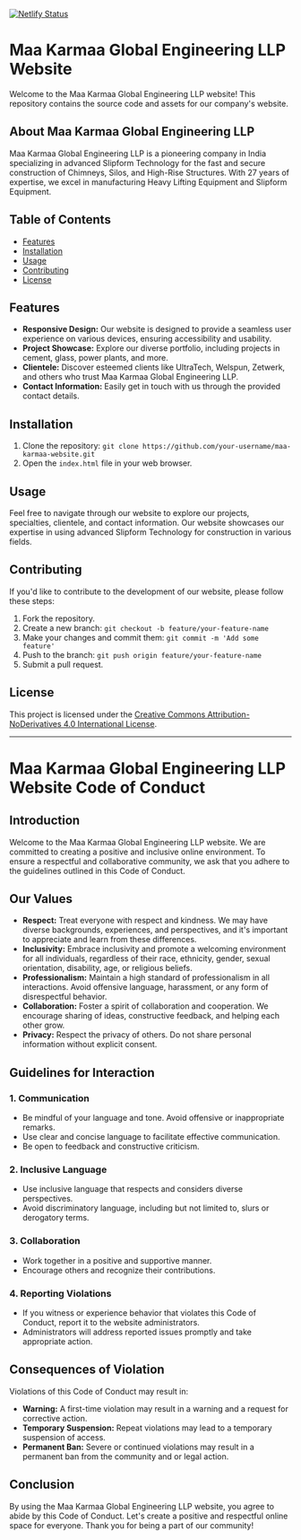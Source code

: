 [![Netlify Status](https://api.netlify.com/api/v1/badges/89139c6b-4d4d-4934-905a-b284da67397b/deploy-status)](https://app.netlify.com/sites/karmatech/deploys)
# Maa Karmaa Global Engineering LLP Website

Welcome to the Maa Karmaa Global Engineering LLP website! This repository contains the source code and assets for our company's website.

## About Maa Karmaa Global Engineering LLP

Maa Karmaa Global Engineering LLP is a pioneering company in India specializing in advanced Slipform Technology for the fast and secure construction of Chimneys, Silos, and High-Rise Structures. With 27 years of expertise, we excel in manufacturing Heavy Lifting Equipment and Slipform Equipment.

## Table of Contents
- [Features](#features)
- [Installation](#installation)
- [Usage](#usage)
- [Contributing](#contributing)
- [License](#license)

## Features

- **Responsive Design:** Our website is designed to provide a seamless user experience on various devices, ensuring accessibility and usability.
- **Project Showcase:** Explore our diverse portfolio, including projects in cement, glass, power plants, and more.
- **Clientele:** Discover esteemed clients like UltraTech, Welspun, Zetwerk, and others who trust Maa Karmaa Global Engineering LLP.
- **Contact Information:** Easily get in touch with us through the provided contact details.

## Installation

1. Clone the repository: `git clone https://github.com/your-username/maa-karmaa-website.git`
2. Open the `index.html` file in your web browser.

## Usage

Feel free to navigate through our website to explore our projects, specialties, clientele, and contact information. Our website showcases our expertise in using advanced Slipform Technology for construction in various fields.

## Contributing

If you'd like to contribute to the development of our website, please follow these steps:

1. Fork the repository.
2. Create a new branch: `git checkout -b feature/your-feature-name`
3. Make your changes and commit them: `git commit -m 'Add some feature'`
4. Push to the branch: `git push origin feature/your-feature-name`
5. Submit a pull request.

## License

This project is licensed under the [Creative Commons Attribution-NoDerivatives 4.0 International License](http://creativecommons.org/licenses/by-nd/4.0/).

-----------------------------------------------------------

# Maa Karmaa Global Engineering LLP Website Code of Conduct

## Introduction
Welcome to the Maa Karmaa Global Engineering LLP website. We are committed to creating a positive and inclusive online environment. To ensure a respectful and collaborative community, we ask that you adhere to the guidelines outlined in this Code of Conduct.

## Our Values
- **Respect:** Treat everyone with respect and kindness. We may have diverse backgrounds, experiences, and perspectives, and it's important to appreciate and learn from these differences.
- **Inclusivity:** Embrace inclusivity and promote a welcoming environment for all individuals, regardless of their race, ethnicity, gender, sexual orientation, disability, age, or religious beliefs.
- **Professionalism:** Maintain a high standard of professionalism in all interactions. Avoid offensive language, harassment, or any form of disrespectful behavior.
- **Collaboration:** Foster a spirit of collaboration and cooperation. We encourage sharing of ideas, constructive feedback, and helping each other grow.
- **Privacy:** Respect the privacy of others. Do not share personal information without explicit consent.

## Guidelines for Interaction
### 1. Communication
- Be mindful of your language and tone. Avoid offensive or inappropriate remarks.
- Use clear and concise language to facilitate effective communication.
- Be open to feedback and constructive criticism.

### 2. Inclusive Language
- Use inclusive language that respects and considers diverse perspectives.
- Avoid discriminatory language, including but not limited to, slurs or derogatory terms.

### 3. Collaboration
- Work together in a positive and supportive manner.
- Encourage others and recognize their contributions.

### 4. Reporting Violations
- If you witness or experience behavior that violates this Code of Conduct, report it to the website administrators.
- Administrators will address reported issues promptly and take appropriate action.

## Consequences of Violation
Violations of this Code of Conduct may result in:
- **Warning:** A first-time violation may result in a warning and a request for corrective action.
- **Temporary Suspension:** Repeat violations may lead to a temporary suspension of access.
- **Permanent Ban:** Severe or continued violations may result in a permanent ban from the community and or legal action.

## Conclusion
By using the Maa Karmaa Global Engineering LLP website, you agree to abide by this Code of Conduct. Let's create a positive and respectful online space for everyone. Thank you for being a part of our community!
